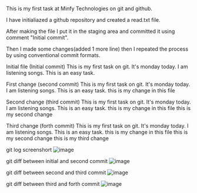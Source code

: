 This is my first task at Minfy Technologies on git and github.

I have initialiazed a github repository and created a read.txt file.

After making the file I put it in the staging area and committed it using comment "Initial commit".

Then I made some changes(added 1 more line) then I repeated the process by using conventional commit formats.

Initial file (Initial commit)
This is my first task on git.
It's monday today.
I am listening songs.
This is an easy task.

First change (second commit)
This is my first task on git.
It's monday today.
I am listening songs.
This is an easy task.
this is my change in this file

Second change (third commit)
This is my first task on git.
It's monday today.
I am listening songs.
This is an easy task.
this is my change in this file
this is my second change 

Third change (forth commit)
This is my first task on git.
It's monday today.
I am listening songs.
This is an easy task.
this is my change in this file
this is my second change 
this is my third change

git log screenshort
![image](https://github.com/user-attachments/assets/2a3bb1db-0f02-4bab-8c02-7ca67333ea72)

git diff between initial and second commit
![image](https://github.com/user-attachments/assets/80e48f14-db13-4d45-ae07-1e8607c82ce2)

git diff between second and third commit 
![image](https://github.com/user-attachments/assets/1f0fb65b-d935-410d-b96e-8e5cc9b28602)

git diff between third and forth commit
![image](https://github.com/user-attachments/assets/78c97633-d932-4188-83ef-b0c1ed12b490)



